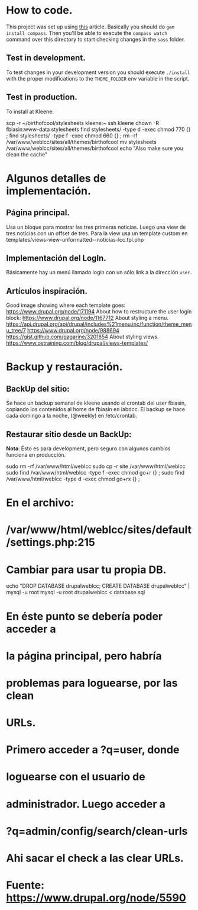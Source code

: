 # How to code.
This project was set up using
[this](http://thesassway.com/beginner/getting-started-with-sass-and-compass)
article. Basically you should do `gem
install compass`. Then you'll be able to
execute the `compass watch` command over this
directory to start checking changes in the
`sass` folder.

## Test in development.
To test changes in your
development version you should execute
`./install` with the proper modifications to
the `THEME_FOLDER` env variable in the
script.

## Test in production.
To install at Kleene:

  scp -r ~/birthofcool/stylesheets kleene:~
  ssh kleene
  chown -R fbiasin:www-data stylesheets
  find stylesheets/ -type d -exec chmod 770 {} \;
  find stylesheets/ -type f -exec chmod 660 {} \;
  rm -rf /var/www/weblcc/sites/all/themes/birthofcool
  mv stylesheets /var/www/weblcc/sites/all/themes/birthofcool
  echo "Also make sure you clean the cache"

# Algunos detalles de implementación.

## Página principal.
  Usa un bloque para mostrar las tres
primeras noticias. Luego una view de
tres noticias con un offset de tres.
Para la view usa un template custom en
templates/views-view-unformatted--noticias-lcc.tpl.php

## Implementación del LogIn.
  Básicamente hay un menú llamado login con
un sólo link a la dirección `user`.

## Artículos inspiración.
Good image showing where each template goes:
https://www.drupal.org/node/171194
About how to restructure the user login block:
https://www.drupal.org/node/1167712
About styling a menu.
https://api.drupal.org/api/drupal/includes%21menu.inc/function/theme_menu_tree/7
https://www.drupal.org/node/988694
https://gist.github.com/gagarine/3201854
About styling views.
https://www.ostraining.com/blog/drupal/views-templates/

# Backup y restauración.

## BackUp del sitio:
  Se hace un backup semanal de kleene usando
el crontab del user fbiasin, copiando los
contenidos al home de fbiasin en labdcc.
  El backup se hace cada domingo a la noche,
(@weekly) en /etc/crontab.

## Restaurar sitio desde un BackUp:
**Nota**: Ésto es para development, pero
seguro con algunos cambios funciona en
producción.

  sudo rm -rf /var/www/html/weblcc
  sudo cp -r site /var/www/html/weblcc
  sudo find /var/www/html/weblcc -type f -exec chmod go+r {} \;
  sudo find /var/www/html/weblcc -type d -exec chmod go+rx {} \;
  # En el archivo:
  # /var/www/html/weblcc/sites/default/settings.php:215
  # Cambiar para usar tu propia DB.
  echo "DROP DATABASE drupalweblcc; CREATE DATABASE drupalweblcc" | mysql -u root
  mysql -u root drupalweblcc < database.sql
  # En éste punto se debería poder acceder a
  # la página principal, pero habría
  # problemas para loguearse, por las clean
  # URLs.
  # Primero acceder a ?q=user, donde
  # loguearse con el usuario de
  # administrador. Luego acceder a
  # ?q=admin/config/search/clean-urls
  # Ahi sacar el check a las clear URLs.
  # Fuente: https://www.drupal.org/node/5590
